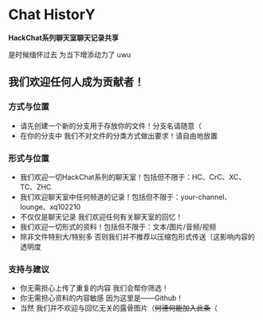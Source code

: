 # Chat HistorY
**HackChat系列聊天室聊天记录共享**

是时候缅怀过去 为当下增添动力了 uwu

## 我们欢迎任何人成为贡献者！
### 方式与位置
- 请先创建一个新的分支用于存放你的文件！分支名请随意（
- 在你的分支中 我们不对文件的分类方式做出要求！请自由地放置

### 形式与位置
- 我们欢迎一切HackChat系列的聊天室！包括但不限于：HC、CrC、XC、TC、ZHC
- 我们欢迎聊天室中任何频道的记录！包括但不限于：your-channel、lounge、xq102210
- 不仅仅是聊天记录 我们欢迎任何有关聊天室的回忆！
- 我们欢迎一切形式的资料！包括但不限于：文本/图片/音频/视频
- 除非文件特别大/特别多 否则我们并不推荐以压缩包形式传送（这影响内容的透明度

### 支持与建议
- 你无需担心上传了重复的内容 我们会帮你筛选！
- 你无需担心资料的内容敏感 因为这里是——Github！
- 当然 我们并不欢迎与回忆无关的露骨图片（~~何德何能加入此条~~（
